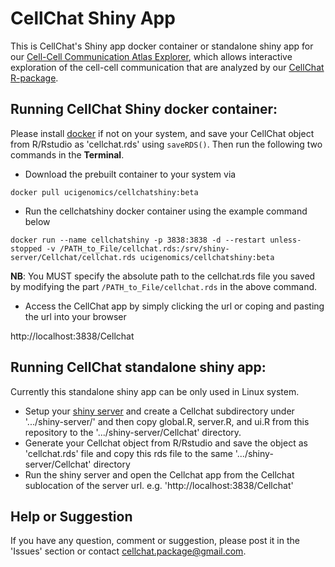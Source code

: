 # CellChat Shiny App
This is CellChat's Shiny app docker container or standalone shiny app for our [Cell-Cell Communication Atlas Explorer](http://www.cellchat.org), which allows interactive exploration of the cell-cell communication that are analyzed by our [CellChat R-package](https://github.com/sqjin/CellChat).


## Running CellChat Shiny docker container:
Please install [docker](https://www.docker.com/) if not on your system, and save your CellChat object from R/Rstudio as 'cellchat.rds' using `saveRDS()`. Then run the following two commands in the **Terminal**. 

* Download the prebuilt container to your system via 

`docker pull ucigenomics/cellchatshiny:beta`

* Run the cellchatshiny docker container using the example command below

`docker run --name cellchatshiny -p 3838:3838 -d --restart unless-stopped -v /PATH_to_File/cellchat.rds:/srv/shiny-server/Cellchat/cellchat.rds ucigenomics/cellchatshiny:beta`

**NB**: You MUST specify the absolute path to the cellchat.rds file you saved by modifying the part `/PATH_to_File/cellchat.rds` in the above command.  

* Access the CellChat app by simply clicking the url or coping and pasting the url into your browser

http://localhost:3838/Cellchat


## Running CellChat standalone shiny app:
Currently this standalone shiny app can be only used in Linux system. 

* Setup your [shiny server](https://rstudio.com/products/shiny/shiny-server/) and create a Cellchat subdirectory under '.../shiny-server/' and then copy global.R, server.R, and ui.R from this repository to the '.../shiny-server/Cellchat' directory. 
* Generate your Cellchat object from R/Rstudio and save the object as 'cellchat.rds' file and copy this rds file to the same '.../shiny-server/Cellchat' directory
* Run the shiny server and open the Cellchat app from the Cellchat sublocation of the server url. e.g. 'http://localhost:3838/Cellchat'


## Help or Suggestion
If you have any question, comment or suggestion, please post it in the 'Issues' section or contact cellchat.package@gmail.com.


